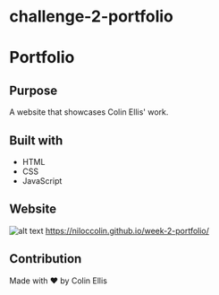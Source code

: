 # challenge-2-portfolio
# Portfolio

## Purpose
A website that showcases Colin Ellis' work.

## Built with
* HTML
* CSS
* JavaScript

## Website
![alt text](https://github.com/niloccolin/week-2-portfolio/blob/master/week-2-portfolio-readme-screenshot.png?raw=true)
https://niloccolin.github.io/week-2-portfolio/

## Contribution
Made with ❤️ by Colin Ellis
